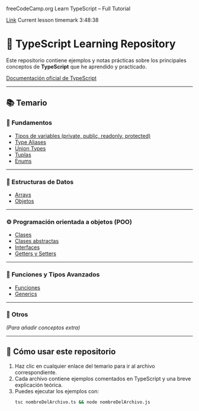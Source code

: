 freeCodeCamp.org
Learn TypeScript – Full Tutorial

[Link](https://www.youtube.com/watch?v=30LWjhZzg50)
Current lesson timemark 3:48:38

# 🧠 TypeScript Learning Repository

Este repositorio contiene ejemplos y notas prácticas sobre los principales conceptos de **TypeScript** que he aprendido y practicado.

[Documentación oficial de TypeScript](https://www.typescriptlang.org/docs/)

---

## 📚 Temario

### 🧩 Fundamentos
- [Tipos de variables (private, public, readonly, protected)]()
- [Type Aliases]()
- [Union Types]()
- [Tuplas]()
- [Enums]()

---

### 🧱 Estructuras de Datos
- [Arrays]()
- [Objetos]()

---

### ⚙️ Programación orientada a objetos (POO)
- [Clases]()
- [Clases abstractas]()
- [Interfaces]()
- [Getters y Setters]()

---

### 🧮 Funciones y Tipos Avanzados
- [Funciones]()
- [Generics]()

---

### 📁 Otros
*(Para añadir conceptos extra)*

---

## 🚀 Cómo usar este repositorio
1. Haz clic en cualquier enlace del temario para ir al archivo correspondiente.  
2. Cada archivo contiene ejemplos comentados en TypeScript y una breve explicación teórica.  
3. Puedes ejecutar los ejemplos con:
   ```bash
   tsc nombreDelArchivo.ts && node nombreDelArchivo.js